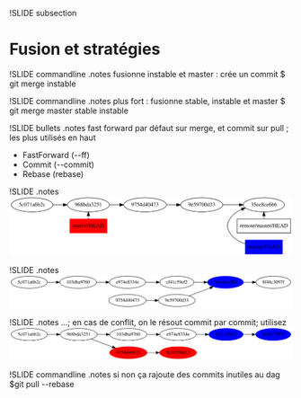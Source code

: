 !SLIDE subsection
# Fusion et stratégies #

!SLIDE commandline
.notes fusionne instable et master : crée un commit
	$ git merge instable

!SLIDE commandline
.notes plus fort : fusionne stable, instable et master
	$ git merge master stable instable

!SLIDE bullets
.notes fast forward par défaut sur merge, et commit sur pull ; les plus utilisés en haut
  * FastForward (--ff)
  * Commit (--commit)
  * Rebase (rebase)

!SLIDE
.notes
![Fast-forward](fastforward.svg)

!SLIDE
.notes
![Fusion](fusion.svg)

!SLIDE
.notes ...; en cas de conflit, on le résout commit par commit; utilisez
![Rabse](rebase.svg)

!SLIDE commandline
.notes si non ça rajoute des commits inutiles au dag
	$git pull --rebase
